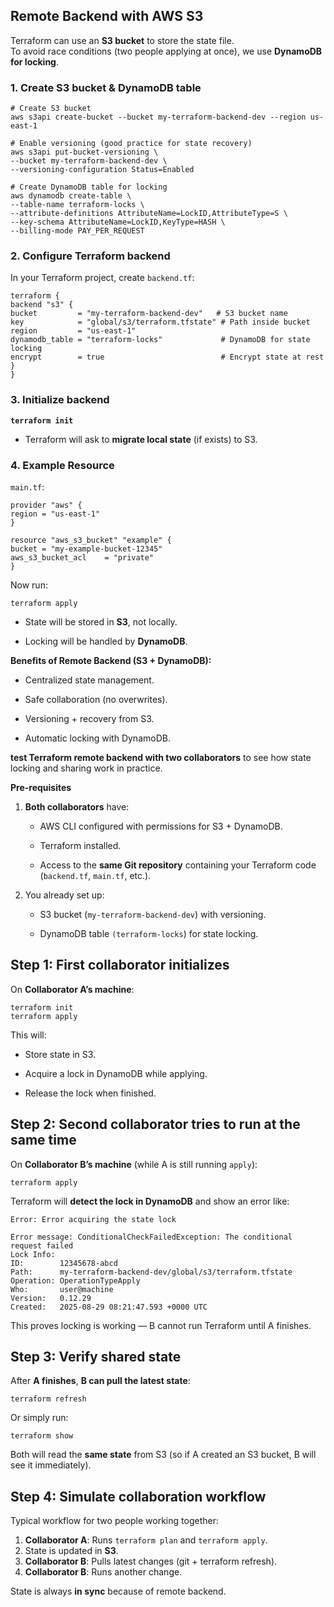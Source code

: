 ## **Remote Backend with AWS S3**

Terraform can use an **S3 bucket** to store the state file.  
 To avoid race conditions (two people applying at once), we use **DynamoDB for locking**.

### **1\. Create S3 bucket & DynamoDB table**

`# Create S3 bucket`  
`aws s3api create-bucket --bucket my-terraform-backend-dev --region us-east-1`

`# Enable versioning (good practice for state recovery)`  
`aws s3api put-bucket-versioning \`  
  `--bucket my-terraform-backend-dev \`  
  `--versioning-configuration Status=Enabled`

`# Create DynamoDB table for locking`  
`aws dynamodb create-table \`  
  `--table-name terraform-locks \`  
  `--attribute-definitions AttributeName=LockID,AttributeType=S \`  
  `--key-schema AttributeName=LockID,KeyType=HASH \`  
  `--billing-mode PAY_PER_REQUEST`

### **2\. Configure Terraform backend**

In your Terraform project, create `backend.tf`:

`terraform {`  
  `backend "s3" {`  
    `bucket         = "my-terraform-backend-dev"   # S3 bucket name`  
    `key            = "global/s3/terraform.tfstate" # Path inside bucket`  
    `region         = "us-east-1"`  
    `dynamodb_table = "terraform-locks"             # DynamoDB for state locking`  
    `encrypt        = true                          # Encrypt state at rest`  
  `}`  
`}`

### 

### **3\. Initialize backend**

**`terraform init`**

* Terraform will ask to **migrate local state** (if exists) to S3.

### **4\. Example Resource**

`main.tf`:

`provider "aws" {`  
  `region = "us-east-1"`  
`}`

`resource "aws_s3_bucket" "example" {`  
  `bucket = "my-example-bucket-12345"`  
  `aws_s3_bucket_acl    = "private"`  
`}`

Now run:

`terraform apply`

* State will be stored in **S3**, not locally.

* Locking will be handled by **DynamoDB**.

**Benefits of Remote Backend (S3 \+ DynamoDB):**

* Centralized state management.

* Safe collaboration (no overwrites).

* Versioning \+ recovery from S3.

* Automatic locking with DynamoDB.

**test Terraform remote backend with two collaborators** to see how state locking and sharing work in practice. 

**Pre-requisites**

1. **Both collaborators** have:

   * AWS CLI configured with permissions for S3 \+ DynamoDB.

   * Terraform installed.

   * Access to the **same Git repository** containing your Terraform code (`backend.tf`, `main.tf`, etc.).

2. You already set up:

   * S3 bucket (`my-terraform-backend-dev`) with versioning.

   * DynamoDB table `(terraform-locks`) for state locking.

## **Step 1: First collaborator initializes**

On **Collaborator A’s machine**:

`terraform init`  
`terraform apply`

This will:

* Store state in S3.

* Acquire a lock in DynamoDB while applying.

* Release the lock when finished.

## **Step 2: Second collaborator tries to run at the same time**

On **Collaborator B’s machine** (while A is still running `apply`):

`terraform apply`

Terraform will **detect the lock in DynamoDB** and show an error like:

`Error: Error acquiring the state lock`

`Error message: ConditionalCheckFailedException: The conditional request failed`  
`Lock Info:`  
  `ID:        12345678-abcd`  
  `Path:      my-terraform-backend-dev/global/s3/terraform.tfstate`  
  `Operation: OperationTypeApply`  
  `Who:       user@machine`  
  `Version:   0.12.29`  
  `Created:   2025-08-29 08:21:47.593 +0000 UTC`

This proves locking is working — B cannot run Terraform until A finishes.

## **Step 3: Verify shared state**

After **A finishes**, **B can pull the latest state**:

`terraform refresh`

Or simply run:

`terraform show`

Both will read the **same state** from S3 (so if A created an S3 bucket, B will see it immediately).

## **Step 4: Simulate collaboration workflow**

Typical workflow for two people working together:

1. **Collaborator A**: Runs `terraform plan` and `terraform apply`.  
2. State is updated in **S3**.  
3. **Collaborator B**: Pulls latest changes (git \+ terraform refresh).  
4. **Collaborator B**: Runs another change.

State is always **in sync** because of remote backend. 


